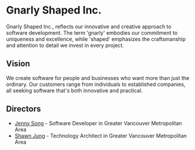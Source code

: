 # Gnarly Shaped Inc.

Gnarly Shaped Inc., reflects our innovative and creative approach to software development. The term 'gnarly' embodies our commitment to uniqueness and excellence, while 'shaped' emphasizes the craftsmanship and attention to detail we invest in every project.

## Vision

We create software for people and businesses who want more than just the ordinary. Our customers range from individuals to established companies, all seeking software that's both innovative and practical.

## Directors

- [Jenny Song](https://www.linkedin.com/in/jennyjsong/) - Software Developer in Greater Vancouver Metropolitan Area
- [Shawn Jung](http://www.linkedin.com/in/shawn-jung-at-me-com) - Technology Architect in Greater Vancouver Metropolitan Area